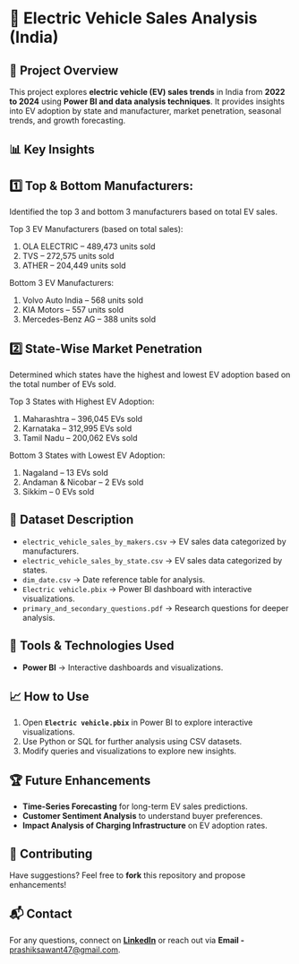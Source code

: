 # 🚗 Electric Vehicle Sales Analysis (India)  

## 📌 Project Overview  
This project explores **electric vehicle (EV) sales trends** in India from **2022 to 2024** using **Power BI and data analysis techniques**. It provides insights into EV adoption by state and manufacturer, market penetration, seasonal trends, and growth forecasting.  

## 📊 Key Insights  

## 1️⃣ Top & Bottom Manufacturers: 

Identified the top 3 and bottom 3 manufacturers based on total EV sales.

Top 3 EV Manufacturers (based on total sales):
1. OLA ELECTRIC – 489,473 units sold
2. TVS – 272,575 units sold
3. ATHER – 204,449 units sold

Bottom 3 EV Manufacturers:
1. Volvo Auto India – 568 units sold
2. KIA Motors – 557 units sold
3. Mercedes-Benz AG – 388 units sold


## 2️⃣ State-Wise Market Penetration

Determined which states have the highest and lowest EV adoption based on the total number of EVs sold. ​​

Top 3 States with Highest EV Adoption:
1. Maharashtra – 396,045 EVs sold
2. Karnataka – 312,995 EVs sold
3. Tamil Nadu – 200,062 EVs sold

Bottom 3 States with Lowest EV Adoption:
1. Nagaland – 13 EVs sold
2. Andaman & Nicobar – 2 EVs sold
3. Sikkim – 0 EVs sold


## 📂 Dataset Description  
- `electric_vehicle_sales_by_makers.csv` → EV sales data categorized by manufacturers.  
- `electric_vehicle_sales_by_state.csv` → EV sales data categorized by states.  
- `dim_date.csv` → Date reference table for analysis.  
- `Electric vehicle.pbix` → Power BI dashboard with interactive visualizations.  
- `primary_and_secondary_questions.pdf` → Research questions for deeper analysis.  

## 🚀 Tools & Technologies Used  
- **Power BI** → Interactive dashboards and visualizations.  

## 📈 How to Use  
1. Open **`Electric vehicle.pbix`** in Power BI to explore interactive visualizations.  
2. Use Python or SQL for further analysis using CSV datasets.  
3. Modify queries and visualizations to explore new insights.  

## 🏆 Future Enhancements  
- **Time-Series Forecasting** for long-term EV sales predictions.  
- **Customer Sentiment Analysis** to understand buyer preferences.  
- **Impact Analysis of Charging Infrastructure** on EV adoption rates.  

## 🤝 Contributing  
Have suggestions? Feel free to **fork** this repository and propose enhancements!  

## 📬 Contact  
For any questions, connect on **[LinkedIn](www.linkedin.com/in/prashik-sawant-ds)** or reach out via **Email -** prashiksawant47@gmail.com.  
